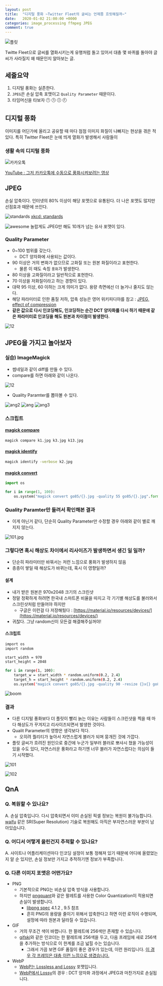 ```yaml
---
layout: post
title:  "디지털 풍화 ~Twitter Fleet의 글씨는 언제쯤 흐릿해질까~"
date:   2020-01-02 21:00:00 +0000
categories: image_processing ffmpeg JPEG
comment: true
---
```


![플릿](/img/200720/thumb.jpg)

Twitte Fleet으로 글씨를 열화시키는게 유행처럼 돌고 있어서 대충 몇 바퀴를 돌아야 글씨가 사라질지 왜 때문인지 알아보는 글.

## 세줄요약
1. 디지털 풍화는 실존한다.
2. `JPEG`은 손실 압축 포맷이고 `Quality Parameter` 때문이다.
3. 타임머신을 타보자 :clock12: :clock3: :clock6: :clock9:


## 디지털 풍화
이미지를 어딘가에 올리고 공유할 때 마다 점점 이미지 화질이 나빠지는 현상을 겪은 적 있다. 특히 Twitter Fleet은 눈에 띄게 열화가 발생해서 사람들이 

### 생활 속의 디지털 풍화
![카카오톡](/img/200720/k.jpg)

[YouTube : 그저 카카오톡에 수동으로 풍화시켜보려는 영상](https://youtu.be/3DnYO39W5OM)


## JPEG
손실 압축이다. 인터넷의 80% 이상이 해당 포맷으로 유통된다. 더 나은 포맷도 많지만 선점효과 때문에 쓰인다.

![standards](/img/200720/standards.png)
[xkcd: standards](https://xkcd.com/927/)

![awesome](/img/200720/awesome.PNG)
놀랍게도 JPEG만 해도 10개가 넘는 유사 포맷이 있다.

### Quality Parameter
- 0~100 범위를 갖는다.
  - DCT 양자화에 사용되는 값이다.
- 90 이상은 거의 변화가 없으므로 고화질 또는 원본 화질이라고 표현한다.
  - 물론 이 때도 속칭 `풍화`가 발생한다.
- 80 이상을 고화질이라고 일반적으로 표현한다.
- 70 이상을 저화질이라고 하는 경향이 있다.
- 대략 95 이상, 60 이하는 크게 의미가 없다. 용량 측면에선 더 늘거나 줄지도 않는다.
- 해당 파라미터로 인한 품질 저하, 압축 성능은 영어 위키피디아를 참고 : [JPEG, effect of compression](https://en.wikipedia.org/wiki/JPEG#Effects_of_JPEG_compression)
- **같은 값으로 다시 인코딩해도, 인코딩하는 순간 DCT 양자화를 다시 하기 때문에 같은 파라미터로 인코딩을 해도 원본과 차이점이 발생한다.**

![12](/img/200720/k12.jpg)

## JPEG을 가지고 놀아보자

### 실습) ImageMagick
- 썸네일과 같이 diff를 만들 수 있다.
- compare를 하면 아래와 같이 나온다.

![12](/img/200720/k13.jpg)

- Quality Paramter를 뽑아볼 수 있다.

![ang2](/img/200720/ang2.jpg)
![ang](/img/200720/ang.jpg)
![ang3](/img/200720/ang3.jpg)

### 스크립트
#### [magick compare](https://imagemagick.org/script/compare.php)
```bash
magick compare k1.jpg k3.jpg k13.jpg
```
#### [magick identify](https://imagemagick.org/script/identify.php)
```bash
magick identify -verbose k2.jpg
```

#### [magick convert](https://imagemagick.org/script/convert.php)
```python
import os

for i in range(1, 100):
    os.system("magick convert go85/{}.jpg -quality 55 go85/{}.jpg".format(i, i+1))
```

### Quality Paramter만 돌려서 확인해본 결과
- 이게 아닌거 같다, 단순히 Quality Parameter만 수정할 경우 아래와 같이 별로 깨지지 않는다.

![101.jpg](/img/200720/101.jpg)


### 그렇다면 혹시 해상도 차이에서 리사이즈가 발생하면서 생긴 일 일까?
- 단순히 파라미터만 바꿔서는 저런 느낌으로 풍화가 발생하지 않음
- 층층이 쌓일 때 해상도가 바뀌는데, 혹시 이 영향일까?

#### 설계
- 내가 받은 원본은 970x2048 크기의 스크린샷
- 정말 정확하게 하려면 한국내 스마트폰 비율을 따지고 각 기기별 해상도를 불러와서 스크린샷처럼 만들어야 하지만
  - 구글은 이런걸 다 저장해뒀다 : [https://material.io/resources/devices/](https://material.io/resources/devices/)
- 귀찮다. 그냥 random신이 모든걸 해결해주실꺼야!

#### 스크립트
```bash
import os
import random

start_width = 970
start_height = 2048

for i in range(1, 100):
    target_w = start_width * random.uniform(0.2, 2.4)
    target_h = start_height * random.uniform(0.2, 2.4)
    os.system("magick convert go85/{}.jpg -quality 90 -resize {}x{} go85/{}.jpg".format(i, target_w, target_h, i+1))
```

![boom](/img/200720/boom.PNG)



### 결과
- 다른 디지털 풍화보다 더 플릿이 빨리 늙는 이유는 사람들이 스크린샷을 찍을 때 마다 해상도가 꾸겨지고 리사이즈되면서 발생한 것이다.
- Qualit Parameter의 영향은 생각보다 적다.
  - 오히려 퀄리티가 높아서 자연스럽게 블러가 되며 뭉개진 것에 가깝다.
- 플릿 글씨가 흐려진 원인으로 중간에 누군가 일부러 블러로 뽀샤시 쳤을 가능성이 있을 수도 있다, 자연스러운 풍화라고 하기엔 너무 블러가 자연스럽다는 의심이 들기 시작했다.

![101](/img/200720/101-re.jpg)

![102](/img/200720/102-re.jpg)



## QnA
### Q. 복원할 수 있나요?
A. 손실 압축입니다. 다시 압축되면서 이미 손실된 픽셀 정보는 복원이 불가능합니다. [waifu](https://waifulabs.com/) 같은 SR(Super Resolution) 기술로 복원해도 아직은 부자연스러운 부분이 남아있습니다.

### Q. 어디서 어떻게 올린건지 추적할 수 있나요?
A. 사이트나 어플리케이션마다 인코딩 설정이 보통 정해져 있기 때문에 어디에 올렸었는지 알 순 있지만, 손실 정보만 가지고 추적하기엔 정보가 부족합니다.

### Q. 다른 이미지 포맷은 어떤가요?
- PNG
  - 기본적으로 PNG는 비손실 압축 방식을 사용합니다.
  - 하지만 [pngquant](https://pngquant.org/)와 같은 팔레트를 사용한 Color Quantization이 적용되면 손실이 발생합니다.
    - [libpng spec](http://www.libpng.org/pub/png/spec/1.2/png-1.2.pdf) 4.1.2 , 9.5 참조
    - 흔히 PNG의 용량을 줄이기 위해서 압축한다고 하면 이런 로직이 수행되며, 설정에 따라 원본과 달라질 수 있습니다.
- GIF
  - 거의 무조건 색이 바랩니다. 한 팔레트에 256색만 존재할 수 있습니다.
  - [gifski](https://github.com/ImageOptim/gifski)와 같은 인코더는 한 팔레트에 256색을 두고, 다음 프레임에 새로 256색을 추가하는 방식으로 이 한계를 조금 넓힐 수는 있습니다.
    - 그래서 가끔 보면 GIF 품질이 좋은 경우가 있는데, 이런 원리입니다. [이 경우 각 프레임은 대충 이런 느낌으로 생겼습니다.](https://github.com/ImageOptim/gifski/issues/30)
- WebP
  - [WebP는 Lossless and Lossy](https://developers.google.com/speed/webp) 포맷입니다.
  - [WebP에서 Lossy](https://developers.google.com/speed/webp/docs/compression)의 경우 : DCT 양자화 과정에서 JPEG과 마찬가지로 손실됩니다.
